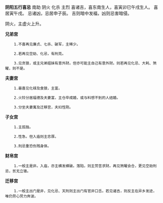 **阴阳五行喜忌**
南助 阴火 化杀 主烈
喜诸吉，喜东南生人，喜寅卯巳午戌生人。
喜居寅午戌。
忌诸凶，忌居申子辰。
吉则暗中发福，凶则忌害暗侵。

阴火，主虚火上升。

**兄弟宫**
```
    1.不喜再见廉贞、七杀、破军，主稀少。

    2.若再见空劫、化忌，有刑克。

    3.见贪狼，或主兄弟姐妹有意外财。但亦可能主自己有意外财。则若再见化忌、大耗、煞曜，则不是。
```

**夫妻宫**
```
    1.最喜见化禄及食狼，主富。

    2.火铃分居福德及夫妻富，主仓卒成婚，或与料想不到的人结婚。

    3.分坐夫妻寓及迁移宫，夫妇性刚。
```

**子女宫**
```
    1.主孤独。

    2.性急。但入庙则主忠厚。

    3.刑忌重恐伤残身体。
```

**财帛宫**
```
    1.一般主是非。入庙，亦主横发横破。落陷，则主劳苦求财。再见煞曜会合，更见空劫刑忌，贫无立锥。
```

**迁移宫**
```
    1.一般主出门是非，见化忌、天刑则主出门有官非口舌。若见诸吉，则反主在异乡发迹，唯仍劳心劳力奔波。
```